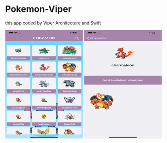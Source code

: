 # Pokemon-Viper


this app coded by Viper Architecture and Swift

<p align="center">
  <img src="https://github.com/SaraESalem/Pokemon-Viper/blob/main/home.png" width="250" height="350" title="home">
  <img src="https://github.com/SaraESalem/Pokemon-Viper/blob/main/details.png" width="250" height="350">
</p>
